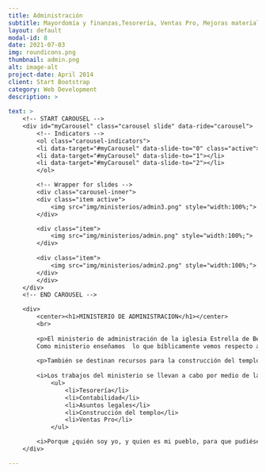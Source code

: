 ```yaml
---
title: Administración
subtitle: Mayordomía y finanzas,Tesorería, Ventas Pro, Mejoras materiales, Librería.
layout: default
modal-id: 8
date: 2021-07-03
img: roundicons.png
thumbnail: admin.png
alt: image-alt
project-date: April 2014
client: Start Bootstrap
category: Web Development
description: >
    
text: >
    <!-- START CAROUSEL -->
    <div id="myCarousel" class="carousel slide" data-ride="carousel">
        <!-- Indicators -->
        <ol class="carousel-indicators">
        <li data-target="#myCarousel" data-slide-to="0" class="active"></li>
        <li data-target="#myCarousel" data-slide-to="1"></li>
        <li data-target="#myCarousel" data-slide-to="2"></li>
        </ol>

        <!-- Wrapper for slides -->
        <div class="carousel-inner">
        <div class="item active">
            <img src="img/ministerios/admin3.png" style="width:100%;">
        </div>

        <div class="item">
            <img src="img/ministerios/admin.png" style="width:100%;">
        </div>
        
        <div class="item">
            <img src="img/ministerios/admin2.png" style="width:100%;">
        </div>
        </div>
    </div>
    <!-- END CAROUSEL -->

    <div>
        <center><h1>MINISTERIO DE ADMINISTRACION</h1></center>
        <br>
        
        <p>El ministerio de administración de la iglesia Estrella de Belén, cumple la función de optimizar los recursos financieros provistos por medio de las ofrendas y diezmos que de forma voluntaria entregan los miembros de la iglesia. 
        Como ministerio enseñamos  lo que bíblicamente vemos respecto a ofrendas y diezmos, resaltando la bendición que es participar en la extensión del reino de Dios, ya que con los recursos recabados se sostienen pastores, misioneros y diferentes ministerios que se dedican a la proclamación del evangelio.</p>
        
        <p>También se destinan recursos para la construcción del templo, así como el adecuado mantenimiento del mismo.</p>
        
        <i>Los trabajos del ministerio se llevan a cabo por medio de las siguientes Áreas:</i>
            <ul>
                <li>Tesorería</li>  
                <li>Contabilidad</li>
                <li>Asuntos legales</li>
                <li>Construcción del templo</li>
                <li>Ventas Pro</li>
            </ul>

        <i>Porque ¿quién soy yo, y quien es mi pueblo, para que pudiésemos ofrecer voluntariamente cosas semejantes? Pues todo es tuyo, y de lo recibido de tu mano te damos 1 crónicas 29:14  </i>
    </div>

---
```

